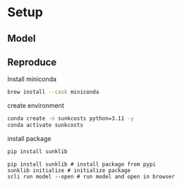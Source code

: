 # Setup

## Model

## Reproduce

Install miniconda

```bash
brew install --cask miniconda
```

create environment

```bash
conda create -n sunkcosts python=3.11 -y
conda activate sunkcosts
```

install package

```bash
pip install sunklib
```

```shell title="Install & Run Model Locally"
pip install sunklib # install package from pypi
sunklib initialize # initialize package
scli run model --open # run model and open in browser
```


